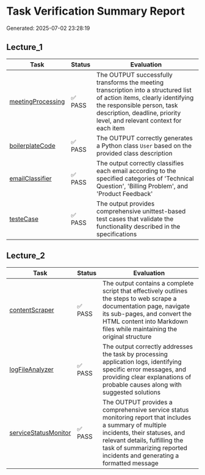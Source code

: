 # Task Verification Summary Report

Generated: 2025-07-02 23:28:19

## Lecture_1

| Task | Status | Evaluation |
|------|--------|------------|
| [meetingProcessing](results\lecture_1\meetingProcessing_verification.txt) | ✅ PASS | The OUTPUT successfully transforms the meeting transcription into a structured list of action items, clearly identifying the responsible person, task description, deadline, priority level, and relevant context for each item |
| [boilerplateCode](results\lecture_1\boilerplateCode_verification.txt) | ✅ PASS | The OUTPUT correctly generates a Python class `User` based on the provided class description |
| [emailClassifier](results\lecture_1\emailClassifier_verification.txt) | ✅ PASS | The output correctly classifies each email according to the specified categories of 'Technical Question', 'Billing Problem', and 'Product Feedback' |
| [testeCase](results\lecture_1\testeCase_verification.txt) | ✅ PASS | The output provides comprehensive unittest-based test cases that validate the functionality described in the specifications |

## Lecture_2

| Task | Status | Evaluation |
|------|--------|------------|
| [contentScraper](results\lecture_2\contentScraper_verification.txt) | ✅ PASS | The output contains a complete script that effectively outlines the steps to web scrape a documentation page, navigate its sub-pages, and convert the HTML content into Markdown files while maintaining the original structure |
| [logFileAnalyzer](results\lecture_2\logFileAnalyzer_verification.txt) | ✅ PASS | The output correctly addresses the task by processing application logs, identifying specific error messages, and providing clear explanations of probable causes along with suggested solutions |
| [serviceStatusMonitor](results\lecture_2\serviceStatusMonitor_verification.txt) | ✅ PASS | The OUTPUT provides a comprehensive service status monitoring report that includes a summary of multiple incidents, their statuses, and relevant details, fulfilling the task of summarizing reported incidents and generating a formatted message |

